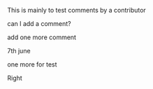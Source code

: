 This is mainly to test comments by a contributor

can I add a comment?


add one more comment


7th june

one more for test

Right
